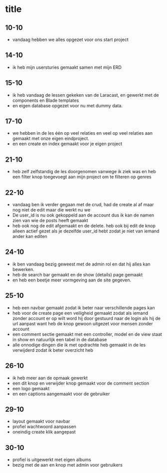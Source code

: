 # title

## 10-10
* vandaag hebben we alles opgezet voor ons start project

##  14-10
* ik heb mijn usersturies gemaakt samen met mijn ERD

## 15-10
* ik heb vandaag de lessen gekeken van de Laracast, en gewerkt met de components en Blade templates
* en eigen database opgezet voor nu met dummy data.

## 17-10
* we hebben in de les één op veel relaties en veel op veel relaties aan gemaakt met onze eigen eindproject.
* en een create en index gemaakt voor je eigen project

## 21-10
* heb zelf zelfstandig de les doorgenomen vanwege ik ziek was en heb een filter knop toegevoegt aan mijn project om te filteren op genres

## 22-10
* vandaag ben ik verder gegaan met de crud, had de create al af maar nog niet de edit maar die werkt nu we
* De user_id is nu ook gekoppeld aan de account dus ik kan de namen zien van wie de posts heeft gemaakt
* heb ook nog de edit afgemaakt en de delete. heb ook bij edit de knop alleen actief gezet als je dezelfde user_id hebt zodat je niet van iemand ander kan editen

## 24-10
* ik ben vandaag bezig geweest met de admin rol en dat hij alles kan bewerken.
* heb de search bar gemaakt en de show (details) page gemaakt
* en heb een beetje meer vormgeving aan de site gegeven.

## 25-10
* heb een navbar gemaakt zodat ik beter naar verschillende pages kan
* heb voor de create page een veiligheid gemaakt zodat als iemand zonder account er op wilt word hij door gestuurd naar de login als hij de url aanpast want heb de knop gewoon uitgezet voor mensen zonder account
* een comment sectie gemaakt met een controller, model en de view staat in show en natuurlijk een tabel in de database
* alle onnodige dingen die ik met opdrachte heb gemaakt in de les verwijderd zodat ik beter overzicht heb

## 26-10
* ik heb meer aan de opmaak gewerkt
* een dit knop en verwijder knop gemaakt voor de comment section
* een logo gemaakt
* en een captions aangemaakt voor de gebruiker

## 29-10
* layout gemaakt voor navbar
* profiel wachtwoord aanpassen
* oneindig create klik aangepast

## 30-10
* profiel is uitgewerkt met eigen albums
* bezig met de aan en knop met admin voor gebruikers
